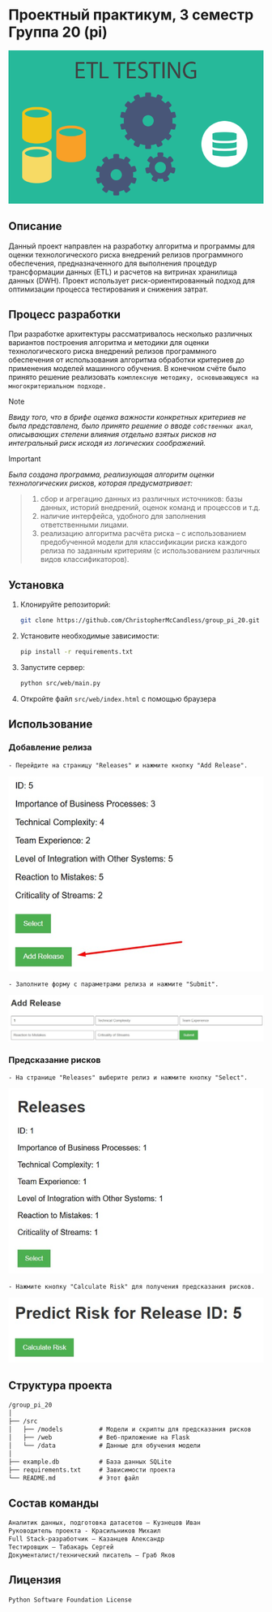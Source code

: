 # Проектный практикум, 3 семестр Группа 20 (pi)

![Logotype](./src/models/data/ETL.png)
## Описание
Данный проект направлен на разработку алгоритма и программы для оценки технологического риска внедрений релизов программного обеспечения, предназначенного для выполнения процедур трансформации данных (ETL) и расчетов на витринах хранилища данных (DWH). Проект использует риск-ориентированный подход для оптимизации процесса тестирования и снижения затрат.

## Процесс разработки
При разработке архитектуры рассматривалось несколько различных вариантов построения алгоритма и методики для оценки технологического риска внедрений релизов программного обеспечения от использования алгоритма обработки критериев до применения моделей машинного обучения. В конечном счёте было принято решение реализовать `комплексную методику, основывающуюся на многокритериальном подходе.` 

> [!NOTE]
> *Ввиду того, что в брифе оценка важности конкретных критериев не была представлена, было принято решение о вводе `собственных шкал`, описывающих степени влияния отдельно взятых рисков на интегральный риск исходя из логических соображений.*


> [!IMPORTANT]
> *Была создана программа, реализующая алгоритм оценки технологических рисков, которая предусматривает:* 

> 1) сбор и агрегацию данных из различных источников: базы данных, историй внедрений, оценок команд и процессов и т.д.
> 2) наличие интерфейса, удобного для заполнения ответственными лицами.
> 3) реализацию алгоритма расчёта риска – с использованием предобученной модели для классификации риска каждого релиза по заданным критериям (с использованием различных видов классификаторов).

## Установка

1. Клонируйте репозиторий:
   ```bash
   git clone https://github.com/ChristopherMcCandless/group_pi_20.git
   ```
2. Установите необходимые зависимости:
    ```bash
    pip install -r requirements.txt
    ```
3. Запустите сервер:
    ```bash
    python src/web/main.py
    ```
4. Откройте файл `src/web/index.html` с помощью браузера


## Использование

### Добавление релиза
    - Перейдите на страницу "Releases" и нажмите кнопку "Add Release".

![Add](./src/models/data/releases_add.jpg)

    - Заполните форму с параметрами релиза и нажмите "Submit".
![Add one](./src/models/data/releases_add_one.jpg)

### Предсказание рисков
    - На странице "Releases" выберите релиз и нажмите кнопку "Select".

![Releases](./src/models/data/releases.jpg)

    - Нажмите кнопку "Calculate Risk" для получения предсказания рисков.
![Calc](./src/models/data/calculate.jpg)

## Структура проекта
```
/group_pi_20
│
├── /src
│   ├── /models          # Модели и скрипты для предсказания рисков
│   ├── /web             # Веб-приложение на Flask
│   └── /data            # Данные для обучения модели
│
├── example.db           # База данных SQLite
├── requirements.txt     # Зависимости проекта
└── README.md            # Этот файл
```

## Состав команды
    Аналитик данных, подготовка датасетов – Кузнецов Иван
    Руководитель проекта - Красильников Михаил
    Full Stack-разработчик – Казанцев Александр
    Тестировщик – Табакарь Сергей
    Документалист/технический писатель – Граб Яков 

## Лицензия
    Python Software Foundation License

